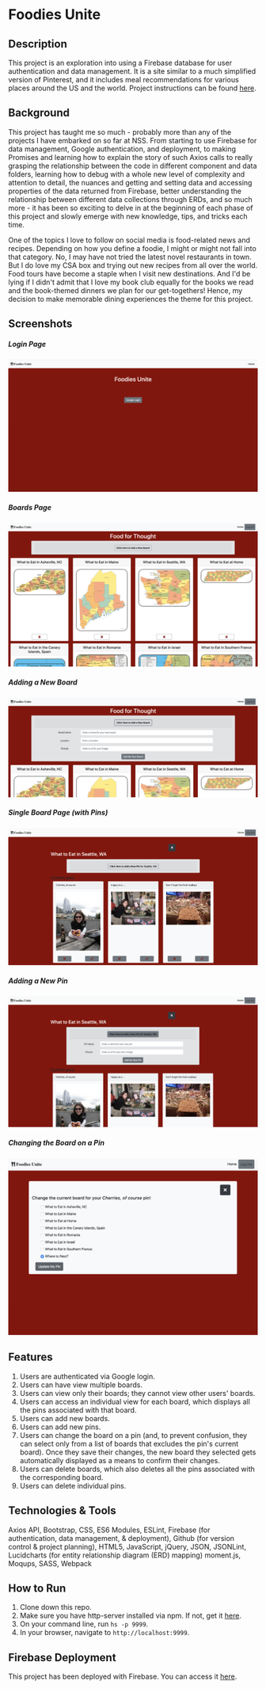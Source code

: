 # Foodies Unite

## Description
This project is an exploration into using a Firebase database for user authentication and data management. It is a site similar to a much simplified version of Pinterest, and it includes meal recommendations for various places around the US and the world. Project instructions can be found [here](https://github.com/nss-nightclass-projects/exercise-vault/blob/master/FIREBASE_pinterest.md).


## Background
This project has taught me so much - probably more than any of the projects I have embarked on so far at NSS. From starting to use Firebase for data management, Google authentication, and deployment, to making Promises and learning how to explain the story of such Axios calls to really grasping the relationship between the code in different component and data folders, learning how to debug with a whole new level of complexity and attention to detail, the nuances and getting and setting data and accessing properties of the data returned from Firebase, better understanding the relationship between different data collections through ERDs, and so much more - it has been so exciting to delve in at the beginning of each phase of this project and slowly emerge with new knowledge, tips, and tricks each time.

One of the topics I love to follow on social media is food-related news and recipes. Depending on how you define a foodie, I might or might not fall into that category. No, I may have not tried the latest novel restaurants in town. But I do love my CSA box and trying out new recipes from all over the world. Food tours have become a staple when I visit new destinations. And I'd be lying if I didn't admit that I love my book club equally for the books we read and the book-themed dinners we plan for our get-togethers! Hence, my decision to make memorable dining experiences the theme for this project.

## Screenshots
##### Login Page
![Login Page](./images/login.png)

##### Boards Page
![Home Page](./images/home.png)

##### Adding a New Board
![Add Board](./images/add_board.png)

##### Single Board Page (with Pins)
![Single View](./images/single_view_seattle.png)

##### Adding a New Pin
![Add Pin](./images/add_pin.png)

##### Changing the Board on a Pin
![Change Pin Board](./images/change_pin_board.png)

## Features
1. Users are authenticated via Google login. 
1. Users can have view multiple boards. 
1. Users can view only their boards; they cannot view other users' boards.
1. Users can access an individual view for each board, which displays all the pins associated with that board. 
1. Users can add new boards.
1. Users can add new pins.
1. Users can change the board on a pin (and, to prevent confusion, they can select only from a list of boards that excludes the pin's current board). Once they save their changes, the new board they selected gets automatically displayed as a means to confirm their changes. 
1. Users can delete boards, which also deletes all the pins associated with the corresponding board. 
1. Users can delete individual pins. 

## Technologies & Tools
Axios API, Bootstrap, CSS, ES6 Modules, ESLint, Firebase (for authentication, data management, & deployment), Github (for version control & project planning), HTML5, JavaScript, jQuery, JSON, JSONLint, Lucidcharts (for entity relationship diagram (ERD) mapping) moment.js, Moqups, SASS, Webpack

## How to Run
1. Clone down this repo.
1. Make sure you have http-server installed via npm. If not, get it [here](https://www.npmjs.com/package/http-server).
1. On your command line, run `hs -p 9999`.
1. In your browser, navigate to `http://localhost:9999`.

## Firebase Deployment
This project has been deployed with Firebase. 
You can access it [here](https://pinterest-4b62d.web.app/). 
